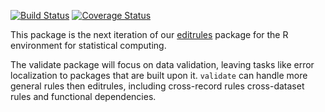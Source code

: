 [![Build Status](https://travis-ci.org/data-cleaning/validate.svg?branch=master)](https://travis-ci.org/data-cleaning/validate)
[![Coverage Status](https://coveralls.io/repos/data-cleaning/validate/badge.svg?branch=master&service=github)](https://coveralls.io/github/data-cleaning/validate?branch=master)

This package is the next iteration of our [editrules](https://cran.r-project.org/web/packages/editrules/index.html) package for the R environment for statistical computing.

The validate package will focus on data validation, leaving tasks like error localization to packages that are built upon it. `validate` can handle more general rules then editrules, including cross-record rules cross-dataset rules and functional dependencies. 


